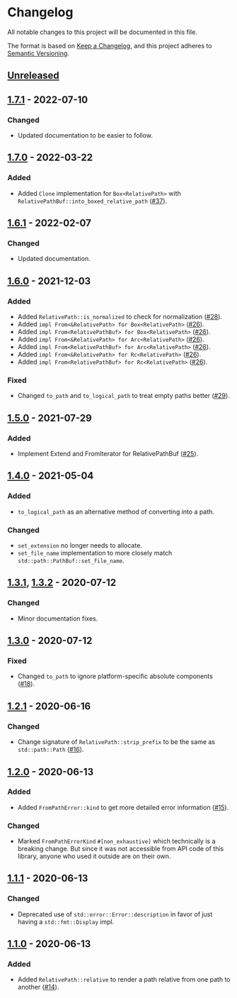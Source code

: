 # Changelog

All notable changes to this project will be documented in this file.

The format is based on [Keep a Changelog](https://keepachangelog.com/en/1.0.0/),
and this project adheres to [Semantic Versioning](https://semver.org/spec/v2.0.0.html).

## [Unreleased]

## [1.7.1] - 2022-07-10

### Changed
* Updated documentation to be easier to follow.

## [1.7.0] - 2022-03-22

### Added
* Added `Clone` implementation for `Box<RelativePath>` with `RelativePathBuf::into_boxed_relative_path` ([#37]).

[#37]: https://github.com/udoprog/relative-path/pull/37

## [1.6.1] - 2022-02-07

### Changed
* Updated documentation.

## [1.6.0] - 2021-12-03

### Added
* Added `RelativePath::is_normalized` to check for normalization ([#28]).
* Added `impl From<&RelativePath> for Box<RelativePath>` ([#26]).
* Added `impl From<RelativePathBuf> for Box<RelativePath>` ([#26]).
* Added `impl From<&RelativePath> for Arc<RelativePath>` ([#26]).
* Added `impl From<RelativePathBuf> for Arc<RelativePath>` ([#26]).
* Added `impl From<&RelativePath> for Rc<RelativePath>` ([#26]).
* Added `impl From<RelativePathBuf> for Rc<RelativePath>` ([#26]).

### Fixed
* Changed `to_path` and `to_logical_path` to treat empty paths better ([#29]).

[#29]: https://github.com/udoprog/relative-path/pull/29
[#28]: https://github.com/udoprog/relative-path/pull/28
[#26]: https://github.com/udoprog/relative-path/pull/26

## [1.5.0] - 2021-07-29

### Added
* Implement Extend and FromIterator for RelativePathBuf ([#25]).

[#25]: https://github.com/udoprog/relative-path/pull/25

## [1.4.0] - 2021-05-04

### Added
* `to_logical_path` as an alternative method of converting into a path.

### Changed
* `set_extension` no longer needs to allocate.
* `set_file_name` implementation to more closely match
  `std::path::PathBuf::set_file_name`.

## [1.3.1], [1.3.2] - 2020-07-12

### Changed
* Minor documentation fixes.

## [1.3.0] - 2020-07-12

### Fixed
* Changed `to_path` to ignore platform-specific absolute components ([#18]).

[#18]: https://github.com/udoprog/relative-path/pull/18

## [1.2.1] - 2020-06-16

### Changed
* Change signature of `RelativePath::strip_prefix` to be the same as `std::path::Path` ([#16]).

## [1.2.0] - 2020-06-13

### Added
* Added `FromPathError::kind` to get more detailed error information ([#15]).

### Changed
* Marked `FromPathErrorKind` `#[non_exhaustive]` which technically is a breaking
  change. But since it was not accessible from API code of this library, anyone
  who used it outside are on their own.

## [1.1.1] - 2020-06-13

### Changed
* Deprecated use of `std::error::Error::description` in favor of just having a `std::fmt::Display` impl.

## [1.1.0] - 2020-06-13

### Added
* Added `RelativePath::relative` to render a path relative from one path to another ([#14]).

[#16]: https://github.com/udoprog/relative-path/pull/16
[#15]: https://github.com/udoprog/relative-path/pull/15
[#14]: https://github.com/udoprog/relative-path/pull/14

[Unreleased]: https://github.com/udoprog/relative-path/compare/1.7.1...master
[1.7.1]: https://github.com/udoprog/relative-path/compare/1.7.0...1.7.1
[1.7.0]: https://github.com/udoprog/relative-path/compare/1.6.1...1.7.0
[1.6.1]: https://github.com/udoprog/relative-path/compare/1.6.0...1.6.1
[1.6.0]: https://github.com/udoprog/relative-path/compare/1.5.0...1.6.0
[1.5.0]: https://github.com/udoprog/relative-path/compare/1.4.0...1.5.0
[1.4.0]: https://github.com/udoprog/relative-path/compare/1.3.2...1.4.0
[1.3.2]: https://github.com/udoprog/relative-path/compare/1.3.1...1.3.2
[1.3.1]: https://github.com/udoprog/relative-path/compare/1.3.0...1.3.1
[1.3.0]: https://github.com/udoprog/relative-path/compare/1.2.1...1.3.0
[1.2.1]: https://github.com/udoprog/relative-path/compare/1.2.0...1.2.1
[1.2.0]: https://github.com/udoprog/relative-path/compare/1.1.1...1.2.0
[1.1.1]: https://github.com/udoprog/relative-path/compare/1.1.0...1.1.1
[1.1.0]: https://github.com/udoprog/relative-path/compare/1.0.0...1.1.0
